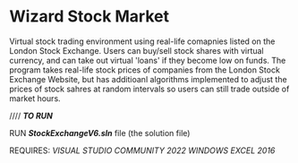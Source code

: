 # Wizard Stock Market
Virtual stock trading environment using real-life comapnies listed on the London Stock Exchange. 
Users can buy/sell stock shares with virtual currency, and can take out virtual 'loans' if they become low on funds.
The program takes real-life stock prices of companies from the London Stock Exchange Website, but has additioanl algorithms implemented to adjust the prices of stock sahres at random intervals so users can still trade outside of market hours.

////
***TO RUN***

RUN ***StockExchangeV6.sln*** file (the solution file)

REQUIRES: 
*VISUAL STUDIO COMMUNITY 2022*
*WINDOWS*
*EXCEL 2016*
